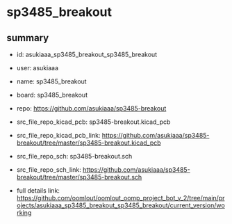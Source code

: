 # sp3485_breakout
 
## summary 
* id: asukiaaa_sp3485_breakout_sp3485_breakout
* user: asukiaaa
* name: sp3485_breakout
* board: sp3485_breakout
* repo: https://github.com/asukiaaa/sp3485-breakout
* src_file_repo_kicad_pcb: sp3485-breakout.kicad_pcb
* src_file_repo_kicad_pcb_link: https://github.com/asukiaaa/sp3485-breakout/tree/master/sp3485-breakout.kicad_pcb


* src_file_repo_sch: sp3485-breakout.sch
* src_file_repo_sch_link: https://github.com/asukiaaa/sp3485-breakout/tree/master/sp3485-breakout.sch
* full details link: https://github.com/oomlout/oomlout_oomp_project_bot_v_2/tree/main/projects/asukiaaa_sp3485_breakout_sp3485_breakout/current_version/working  






